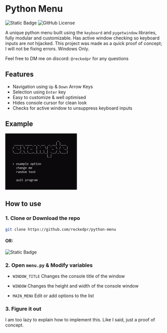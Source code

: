 # Python Menu
![Static Badge](https://img.shields.io/badge/python-3776AB?style=for-the-badge&logo=python&logoColor=white)
![GitHub License](https://img.shields.io/github/license/reckedpr/python-menu?style=for-the-badge)

A unique python menu built using the `keyboard` and `pygetwindow` libraries, fully modular and customizable. Has active window checking so keyboard inputs are *not* hijacked. This project was made as a quick proof of concept; I will not be fixing errors. Windows Only.

Feel free to DM me on discord: `@reckedpr` for any questions

## Features
- Navigation using `Up` & `Down` Arrow Keys
- Selection using `Enter` key
- Easy to customize & well optimised
- Hides console cursor for clean look
- Checks for active window to unsuppress keyboard inputs

## Example
<img src="https://raw.githubusercontent.com/reckedpr/python-menu/refs/heads/main/Images/python-menu.gif" width="45%" alt="Menu Demonstration gif">

## How to use
### 1. Clone or Download the repo
```bash
git clone https://github.com/reckedpr/python-menu
```
#### OR:
![Static Badge](https://img.shields.io/badge/download%20repo-29903b?style=for-the-badge&logoColor=white&link=https%3A%2F%2Fgithub.com%2Freckedpr%2Fpython-menu%2Farchive%2Frefs%2Fheads%2Fmain.zip)

### 2. Open `menu.py` & Modify variables

- `WINDOW_TITLE` Changes the console title of the window

- `WINDOW` Changes the height and width of the console window

- `MAIN_MENU` Edit or add options to the list

### 3. Figure it out
I am too lazy to explain how to implement this. Like I said, just a proof of concept.
